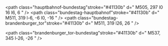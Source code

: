 <!-- U55 -->
<path stroke="#ffffff" d="
M505, 297
l0 16
l32 32
"
/>
<path class="hauptbahnof-bundestag"stroke="#41130b" d="
M505, 297
l0 16
l6, 6
"
/>
<path class="bundestag-hauptbahnof"stroke="#41130b" d="
M511, 319
l-6, -6
l0, -16
"
/>
<path class="bundestag-brandenburger_tor"stroke="#41130b" d="
M511, 319
l26, 26
"
/>

<path class="brandenburger_tor-bundestag"stroke="#41130b" d="
M537, 345
l-26, -26
"
/>
